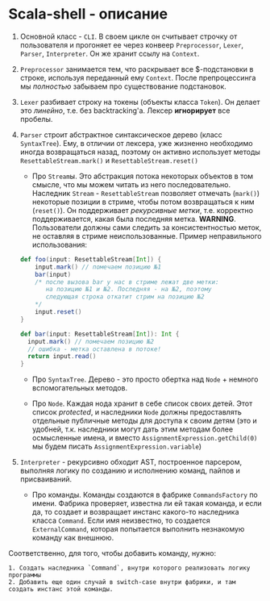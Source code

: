# Scala-shell - описание

1. Основной класс - `CLI`. В своем цикле он считывает строчку от пользователя и прогоняет ее через конвеер `Preprocessor`, `Lexer`, `Parser`, `Interpreter`.
Он же хранит ссылу на `Context`.

2. `Preprocessor` занимается тем, что раскрывает все $-подстановки в строке, используя переданный ему `Context`. После препроцессинга мы *полностью* забываем про существование подстановок.

3. `Lexer` разбивает строку на токены (объекты класса `Token`). Он делает это *линейно*, т.е. без backtracking'а. Лексер **игнорирует** все пробелы.

4. `Parser` строит абстрактное синтаксическое дерево (класс `SyntaxTree`). Ему, в отличии от лексера, уже жизненно необходимо иногда возвращаться назад, поэтому он активно использует методы `ResettableStream.mark()` и `ResettableStream.reset()`

    - Про `Stream`ы. Это абстракция потока некоторых объектов в том смысле, что мы можем читать из него последовательно.
    Наследник `Stream` - `ResettableStream` позволяет отмечать (`mark()`) некоторые позиции в стриме, чтобы потом возвращаться к ним (`reset()`). Он поддерживает *рекурсивные метки*, т.е. корректно поддерживается, какая была последняя метка.
    **WARNING**. Пользователи должны сами следить за консистентностью меток, не оставляя в стриме неиспользованные. Пример неправильного использования:
    ```scala
    def foo(input: ResettableStream[Int]) {
        input.mark() // помечаем позицию №1
        bar(input)
        /* после вызова bar у нас в стриме лежат две метки:
           на позицию №1 и №2. Последняя - на №2, поэтому
           следующая строка откатит стрим на позицию №2
        */
        input.reset()
    }

    def bar(input: ResettableStream[Int]): Int {
      input.mark() // помечаем позицию №2
      // ошибка - метка оставлена в потоке!
      return input.read()
    }
    ```

    - Про `SyntaxTree`. Дерево - это просто обертка над `Node` + немного вспомогательных методов.

    - Про `Node`. Каждая нода хранит в себе список своих детей. Этот список *protected*, и наследники `Node` должны предоставлять отдельные публичные методы для доступа к своим детям (это и удобней, т.к. наследники могут дать этим методам более осмысленные имена, и вместо `AssignmentExpression.getChild(0)` мы будем писать `AssignmentExpression.variable`)

5. `Interpreter` - рекурсивно обходит AST, построенное парсером, выполняя логику по созданию и исполнению команд, пайпов и присваиваний.

    - Про команды. Команды создаются в фабрике `CommandsFactory` по имени. Фабрика проверяет, известна ли ей такая команда, и если да, то создает и возвращает инстанс какого-то наследника класса `Command`.
    Если имя неизвестно, то создается `ExternalCommand`, которая попытается выполнить незнакомую команду как внешнюю.

 Соответственно, для того, чтобы добавить команду, нужно:

    1. Создать наследника `Command`, внутри которого реализовать логику программы
    2. Добавить еще один случай в switch-case внутри фабрики, и там создать инстанс этой команды.
